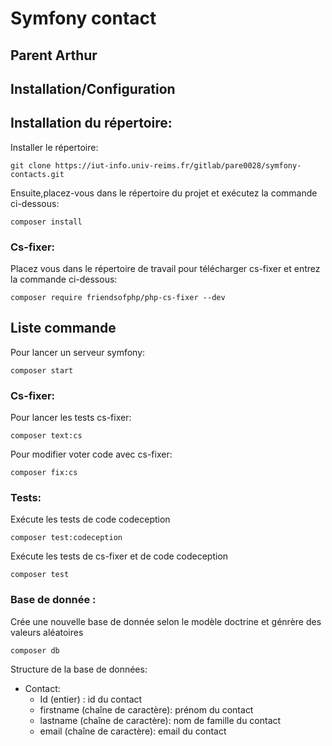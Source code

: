 # Symfony contact
## Parent Arthur
## Installation/Configuration

## Installation du répertoire:
Installer le répertoire:
```
git clone https://iut-info.univ-reims.fr/gitlab/pare0028/symfony-contacts.git
```
Ensuite,placez-vous dans le répertoire du projet et exécutez la commande ci-dessous:
```
composer install
```
### Cs-fixer:
Placez vous dans le répertoire de travail pour télécharger cs-fixer et entrez la commande ci-dessous:
```
composer require friendsofphp/php-cs-fixer --dev
```

## Liste commande

Pour lancer un serveur symfony:
``` 
composer start
```

### Cs-fixer:
Pour lancer les tests cs-fixer:
```
composer text:cs
```

Pour modifier voter code avec cs-fixer:
```
composer fix:cs
```


### Tests:
Exécute les tests de code codeception
```
composer test:codeception
```

Exécute les tests de cs-fixer et de code codeception
```
composer test
```

### Base de donnée :

Crée une nouvelle base de donnée selon le modèle doctrine et génrère des valeurs aléatoires
```
composer db
```

Structure de la base de données:
- Contact:
  - Id (entier) : id du contact
  - firstname (chaîne de caractère): prénom du contact
  - lastname (chaîne de caractère): nom de famille du contact
  - email (chaîne de caractère): email du contact

